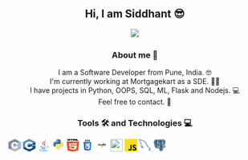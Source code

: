 <h2 align="center">Hi, I am Siddhant 😎</h2>

<p align="center">
  <img src="https://media.giphy.com/media/p4NLw3I4U0idi/giphy.gif"/>
</p>

<h3 align="center">About me 🤨</h3>
<p align="center">
I am a Software Developer from Pune, India. 🤓</br>
I'm currently working at Mortgagekart as a SDE. 👨‍💻</br>
I have projects in Python, OOPS, SQL, ML, Flask and Nodejs. 💻</br>
Feel free to contact. 📱
</p>

<h3 align="center">Tools 🛠️ and Technologies 💻</h3>
<img src="https://github.com/sidvsukhi/sidvsukhi/blob/main/images/c.svg" width="25" height="25"/>
<img src="https://github.com/sidvsukhi/sidvsukhi/blob/main/images/cpp.svg" width="25" height="25"/>
<img src="https://github.com/sidvsukhi/sidvsukhi/blob/main/images/java-original.svg" width="25" height="25"/>
<img src="https://github.com/sidvsukhi/sidvsukhi/blob/main/images/python-original.svg" width="25" height="25"/>
<img src="https://github.com/sidvsukhi/sidvsukhi/blob/main/images/html5.svg" width="25" height="25"/>
<img src="https://github.com/sidvsukhi/sidvsukhi/blob/main/images/css.svg" width="25" height="25"/>
<img src="https://github.com/sidvsukhi/sidvsukhi/blob/main/images/nodejs.jpg" width="25" height="25"/>
<img src="https://github.com/sidvsukhi/sidvsukhi/blob/main/images/flask.svg" width="25" height="25"/>
<img src="https://github.com/sidvsukhi/sidvsukhi/blob/main/images/javascript.svg" width="25" height="25"/>
<img src="https://github.com/sidvsukhi/sidvsukhi/blob/main/images/mysql.svg" width="25" height="25"/>
<img src="https://github.com/sidvsukhi/sidvsukhi/blob/main/images/postgresql.svg" width="25" height="25"/>
